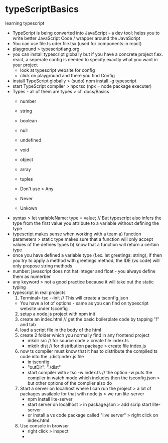 # typeScriptBasics
learning typescript

- TypeScript is being converted into JavaScript - a dev tool; helps you to write better JavaScript Code / wrapper around the JavaScript
- You can use file.ts oder file.tsx (used for components in react)
- playground > typescriptlang.org
- you can install typescript globally but if you have a concrete project f.ex. react, a seperate config is needed to specify exactly what you want in your project
    - look at typescript website for config 
    - click on playground and there you find Config
- install TypeScript globally > (sudo) npm install -g typescript
- start TypeScript compiler > npx tsc (npx = node package executer)
- Types - all of them are types > cf. docs/Basics 
    - number
    - string
    - boolean

    - null
    - undefined
    - void

    - object
    - array
    - tuples

    - Don't use > Any
    - Never
    - Unkown 
- syntax > let variableName: type = value; // But typescript also infers the type from the first value you attribute to a variable without defining the type
- typescript makes sense when working with a team
    a) function parameters > static type makes sure that a function will only accept values of the defines types
    b) know that a function will return a certain type
- once you have defined a variable type (f.ex. let greetings: string), if then you try to apply a method with greetings.method, the IDE (vs code) will only propose string methods
- number: javascript does not hat integer and float - you always define them as numerber
- any keyword > not a good practice because it will take out the static typing
- typescript in real projects
    1. Terminal> tsc --init // This will create a tsconfig.json   
    - You have a lot of options - same as you can find on typescript website under tsconfig
    2. setup a node.js project with npm init
    3. create an index.html // get the basic boilerplate code by tapping "!" and tab
    4. load a script file in the body of the html 
    5. create 2 folder which you normally find in any frontend project
        - mkdir src // for source code > create file index.ts
        - mkdir dist // for distribution package > create file index.js
    6. now ts compiler must know that it has to distribute the compiled ts code into the ./dist/index.js file
        - in tsconfig
        - "outDir": "./dist"
        - start compiler with> tsc -w index.ts // the option -w puts the compiler in watch mode which includes then the tsconfig.json > but other options of the compiler also do
    7. Start a server on localhost where I can run the project > a lot of packages available for that with node.js > we run lite-server
        - npm install lite-server
        - start server on localhost > in package.json > add scrip start lite-server
        - or install a vs code package called "live server" > right click on index.html
    8. Use console in browser
        - right click > inspect
        - 


